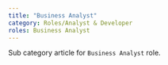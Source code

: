 ```yaml
---
title: "Business Analyst"
category: Roles/Analyst & Developer
roles: Business Analyst
---
```


Sub category article for `Business Analyst` role.